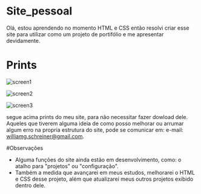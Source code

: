 # Site_pessoal
Olá, estou aprendendo no momento HTML e CSS então resolvi criar esse site para utilizar como um projeto de portifólio e me apresentar devidamente.

# Prints
![screen1](https://user-images.githubusercontent.com/106719508/172022544-06ac46e1-be5b-4c92-959c-77ae816fcbc5.png)


![screen2](https://user-images.githubusercontent.com/106719508/172022553-89f340e3-407a-4089-a274-9cc0c5b8383b.png)


![screen3](https://user-images.githubusercontent.com/106719508/172022557-67886344-5429-425a-930c-b97fc90a73d5.png)

segue acima prints do meu site, para não necessitar fazer dowload dele.
Aqueles que tiverem alguma ideia de como posso melhorar ou arrumar algum erro na propria estrutura do site, pode se comunicar em:
e-mail: williamg.schreiner@gmail.com.

#Observações
 - Alguma funções do site ainda estão em desenvolvimento, como: o atalho para "projetos" ou "configuração".
 - Também a medida que avançarei em meus estudos, melhorarei o HTML e CSS desse projeto, além que atualizarei meus outros projetos exibido dentro dele.
